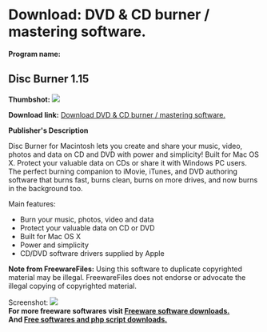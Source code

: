 # Download: DVD & CD burner / mastering software.

**Program name:**

## Disc Burner 1.15

  
**Thumbshot:** ![](http://www.freewarefiles.com/screenshot/disc_burner_mac_md.gif)   
  
**Download link:** [Download DVD & CD burner / mastering software.](http://freesoftwares.boysofts.com/Disc-Burner_program_6461.html)  
  


**Publisher's Description**  
  


Disc Burner for Macintosh lets you create and share your music, video, photos and data on CD and DVD with power and simplicity! Built for Mac OS X. Protect your valuable data on CDs or share it with Windows PC users. The perfect burning companion to iMovie, iTunes, and DVD authoring software that burns fast, burns clean, burns on more drives, and now burns in the background too. 

Main features:

  * Burn your music, photos, video and data 
  * Protect your valuable data on CD or DVD 
  * Built for Mac OS X 
  * Power and simplicity 
  * CD/DVD software drivers supplied by Apple 

**Note from FreewareFiles:** Using this software to duplicate copyrighted material may be illegal. FreewareFiles does not endorse or advocate the illegal copying of copyrighted material.

  
  
Screenshot: ![](http://www.freewarefiles.com/screenshot/disc_burner_mac.gif)   
**For more freeware softwares visit [Freeware software downloads.](http://freesoftwares.boysofts.com/)**   
**And [Free softwares and php script downloads.](http://www.boysofts.com/)**
